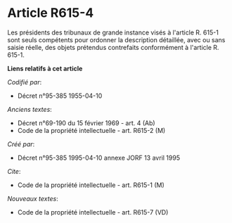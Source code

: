# Article R615-4

Les présidents des tribunaux de grande instance visés à l'article R. 615-1 sont seuls compétents pour ordonner la description
détaillée, avec ou sans saisie réelle, des objets prétendus contrefaits conformément à l'article R. 615-1.

**Liens relatifs à cet article**

_Codifié par_:

  - Décret n°95-385 1955-04-10

_Anciens textes_:

  - Décret n°69-190 du 15 février 1969 - art. 4 (Ab)
  - Code de la propriété intellectuelle - art. R615-2 (M)

_Créé par_:

  - Décret n°95-385 1995-04-10 annexe JORF 13 avril 1995

_Cite_:

  - Code de la propriété intellectuelle - art. R615-1 (M)

_Nouveaux textes_:

  - Code de la propriété intellectuelle - art. R615-7 (VD)
